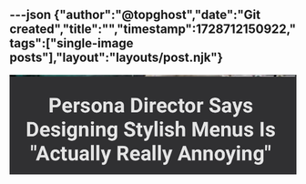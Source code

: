 ---json
{"author":"@topghost","date":"Git created","title":"","timestamp":1728712150922,"tags":["single-image posts"],"layout":"layouts/post.njk"}
---

![Persona Director Says Designing Stylish Menus &#x27;Actually Really Annoying&#x27;](/attachments/2024/10/12/IMG_2451.jpeg)
